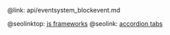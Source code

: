 @link: api/eventsystem_blockevent.md

@seolinktop: [js frameworks](https://webix.com)
@seolink: [accordion tabs](https://webix.com/widget/accordion/)